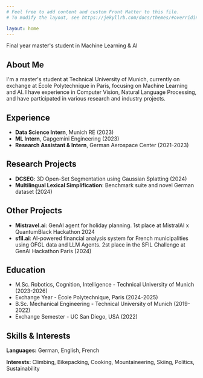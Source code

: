 ```yaml
---
# Feel free to add content and custom Front Matter to this file.
# To modify the layout, see https://jekyllrb.com/docs/themes/#overriding-theme-defaults

layout: home
---
```



Final year master's student in Machine Learning & AI

## About Me
I'm a master's student at Technical University of Munich, currently on exchange at École Polytechnique in Paris, focusing on Machine Learning and AI. I have experience in Computer Vision, Natural Language Processing, and have participated in various research and industry projects.

## Experience
- **Data Science Intern**, Munich RE (2023)
- **ML Intern**, Capgemini Engineering (2023)
- **Research Assistant & Intern**, German Aerospace Center (2021-2023)

## Research Projects
- **DCSEG**: 3D Open-Set Segmentation using Gaussian Splatting (2024)
- **Multilingual Lexical Simplification**: Benchmark suite and novel German dataset (2024)

## Other Projects
- **Mistravel.ai**: GenAI agent for holiday planning. 1st place at MistralAI x QuantumBlack Hackathon 2024
- **sfil.ai**: AI-powered financial analysis system for French municipalities using OFGL data and LLM Agents. 2st place in the SFIL Challenge at GenAI Hackathon Paris (2024)

## Education
- M.Sc. Robotics, Cognition, Intelligence - Technical University of Munich (2023-2026)
- Exchange Year - École Polytechnique, Paris (2024-2025)
- B.Sc. Mechanical Engineering - Technical University of Munich (2019-2022)
- Exchange Semester - UC San Diego, USA (2022)

## Skills & Interests
**Languages:** German, English, French

**Interests:** Climbing, Bikepacking, Cooking, Mountaineering, Skiing, Politics, Sustainability